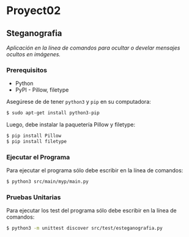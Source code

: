 # Proyect02
## Steganografia

*Aplicación en la línea de comandos para ocultar o develar mensajes ocultos en imágenes.*

### Prerequisitos

-  Python
-  PyPI - Pillow, filetype

Asegúrese de de tener `python3` y `pip` en su computadora:

```sh
$ sudo apt-get install python3-pip
```

Luego, debe instalar la paquetería Pillow y filetype:

```sh
$ pip install Pillow
$ pip install filetype
```

### Ejecutar el Programa

Para ejecutar el programa sólo debe escribir en la línea de comandos:

```sh
$ python3 src/main/myp/main.py
```

### Pruebas Unitarias

Para ejecutar los test del programa sólo debe escribir en la línea de comandos:

```sh
$ python3 -m unittest discover src/test/esteganografia.py
```

